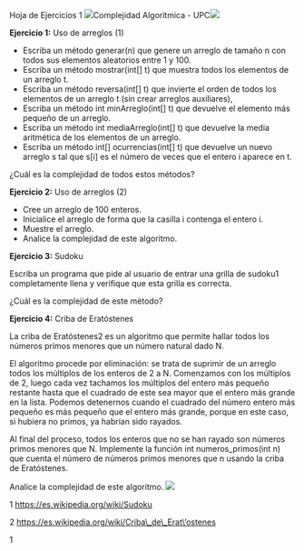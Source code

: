 ﻿Hoja de Ejercicios 1          ![](Aspose.Words.dd84e5eb-66a9-44fc-aa96-5f27d44ed7ad.001.png)Complejidad Algorítmica - UPC![](Aspose.Words.dd84e5eb-66a9-44fc-aa96-5f27d44ed7ad.002.png)

**Ejercicio 1:**  Uso de arreglos (1) 

- Escriba un método generar(n) que genere un arreglo de tamaño n con todos sus elementos aleatorios entre 1 y 100. 
- Escriba un método mostrar(int[] t) que muestra todos los elementos  de un arreglo t. 
- Escriba un método reversa(int[] t) que invierte  el orden  de todos los elementos  de un arreglo t (sin crear arreglos auxiliares), 
- Escriba un método int minArreglo(int[] t) que devuelve el elemento más pequeño de un arreglo. 
- Escriba un método int mediaArreglo(int[] t) que devuelve la media aritmética de los elementos de un arreglo. 
- Escriba un método int[] ocurrencias(int[] t) que devuelve un nuevo arreglo s tal que s[i] es el número  de veces que el entero  i aparece  en t. 

¿Cuál es la complejidad de todos estos métodos? 

**Ejercicio 2:**  Uso de arreglos (2) 

- Cree un arreglo de 100 enteros. 
- Inicialice el arreglo de forma que la casilla i contenga el entero i. 
- Muestre el arreglo. 
- Analice la complejidad de este algoritmo. 

**Ejercicio 3:** Sudoku

Escriba un programa que pide al usuario de entrar una grilla de  sudoku1  completamente llena y verifique que esta grilla es correcta.

¿Cuál es la complejidad de este método? 

**Ejercicio 4:** Criba de Eratóstenes 

La  criba de  Eratóstenes2  es  un  algoritmo que  permite   hallar  todos  los  números  primos menores  que un número  natural dado  N.

El algoritmo  procede por eliminación: se trata de suprimir de un arreglo todos los múltiplos de los enteros de  2 a  N.  Comenzamos con  los múltiplos de  2, luego  cada vez tachamos los múltiplos del entero más pequeño restante hasta que el cuadrado de este sea mayor que el entero más grande en  la  lista.  Podemos detenernos  cuando el  cuadrado del  número entero más  pequeño es  más pequeño que  el entero más  grande, porque  en este  caso,  si hubiera no primos, ya  habrían sido rayados. 

Al final del proceso, todos  los enteros que no se han  rayado son números primos menores que N. Implemente la función int numeros\_primos(int n) que cuenta  el número  de números  primos menores que n usando  la criba de Eratóstenes. 

Analice la complejidad de este algoritmo. ![](Aspose.Words.dd84e5eb-66a9-44fc-aa96-5f27d44ed7ad.003.png)

1 https://es.wikipedia.org/wiki/Sudoku

2 https://es.wikipedia.org/wiki/Criba\_de\_Erat\’ostenes 

1
